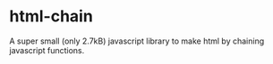 # html-chain
A super small (only 2.7kB) javascript library to make html by chaining javascript functions.
